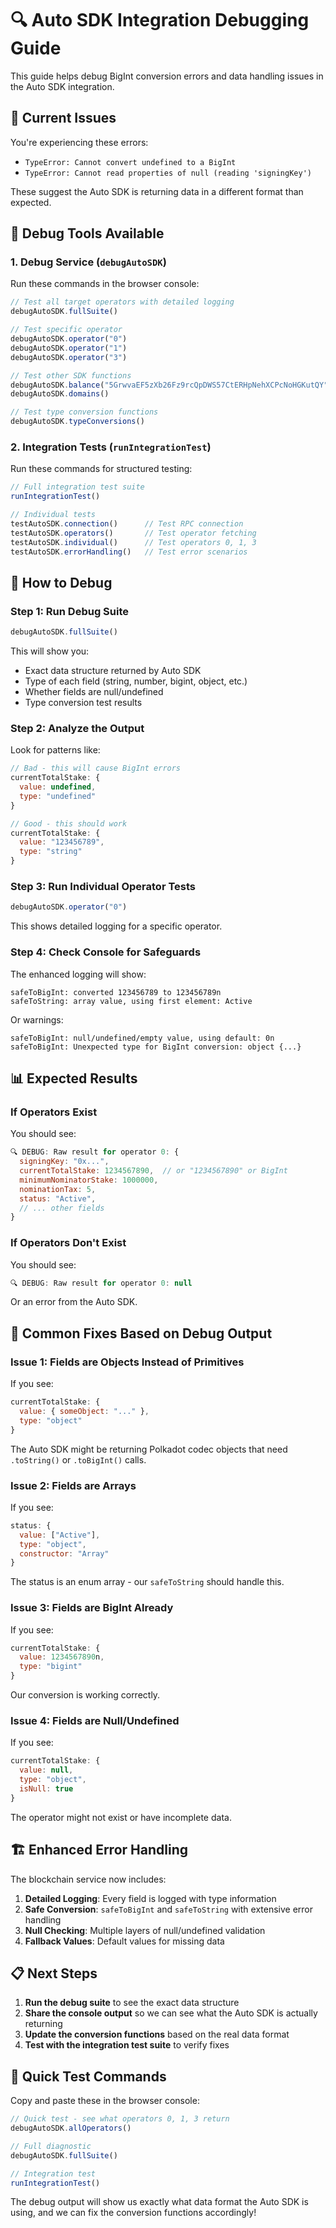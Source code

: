 # 🔍 Auto SDK Integration Debugging Guide

This guide helps debug BigInt conversion errors and data handling issues in the Auto SDK integration.

## 🐛 Current Issues

You're experiencing these errors:
- `TypeError: Cannot convert undefined to a BigInt`
- `TypeError: Cannot read properties of null (reading 'signingKey')`

These suggest the Auto SDK is returning data in a different format than expected.

## 🔧 Debug Tools Available

### 1. Debug Service (`debugAutoSDK`)

Run these commands in the browser console:

```javascript
// Test all target operators with detailed logging
debugAutoSDK.fullSuite()

// Test specific operator
debugAutoSDK.operator("0")
debugAutoSDK.operator("1") 
debugAutoSDK.operator("3")

// Test other SDK functions
debugAutoSDK.balance("5GrwvaEF5zXb26Fz9rcQpDWS57CtERHpNehXCPcNoHGKutQY")
debugAutoSDK.domains()

// Test type conversion functions
debugAutoSDK.typeConversions()
```

### 2. Integration Tests (`runIntegrationTest`)

Run these commands for structured testing:

```javascript
// Full integration test suite
runIntegrationTest()

// Individual tests
testAutoSDK.connection()      // Test RPC connection
testAutoSDK.operators()       // Test operator fetching
testAutoSDK.individual()      // Test operators 0, 1, 3
testAutoSDK.errorHandling()   // Test error scenarios
```

## 🧪 How to Debug

### Step 1: Run Debug Suite
```javascript
debugAutoSDK.fullSuite()
```

This will show you:
- Exact data structure returned by Auto SDK
- Type of each field (string, number, bigint, object, etc.)
- Whether fields are null/undefined
- Type conversion test results

### Step 2: Analyze the Output

Look for patterns like:
```javascript
// Bad - this will cause BigInt errors
currentTotalStake: {
  value: undefined,
  type: "undefined"
}

// Good - this should work
currentTotalStake: {
  value: "123456789",
  type: "string"
}
```

### Step 3: Run Individual Operator Tests
```javascript
debugAutoSDK.operator("0")
```

This shows detailed logging for a specific operator.

### Step 4: Check Console for Safeguards

The enhanced logging will show:
```
safeToBigInt: converted 123456789 to 123456789n
safeToString: array value, using first element: Active
```

Or warnings:
```
safeToBigInt: null/undefined/empty value, using default: 0n
safeToBigInt: Unexpected type for BigInt conversion: object {...}
```

## 📊 Expected Results

### If Operators Exist

You should see:
```javascript
🔍 DEBUG: Raw result for operator 0: {
  signingKey: "0x...",
  currentTotalStake: 1234567890,  // or "1234567890" or BigInt
  minimumNominatorStake: 1000000,
  nominationTax: 5,
  status: "Active",
  // ... other fields
}
```

### If Operators Don't Exist

You should see:
```javascript
🔍 DEBUG: Raw result for operator 0: null
```

Or an error from the Auto SDK.

## 🔧 Common Fixes Based on Debug Output

### Issue 1: Fields are Objects Instead of Primitives

If you see:
```javascript
currentTotalStake: {
  value: { someObject: "..." },
  type: "object"
}
```

The Auto SDK might be returning Polkadot codec objects that need `.toString()` or `.toBigInt()` calls.

### Issue 2: Fields are Arrays

If you see:
```javascript
status: {
  value: ["Active"],
  type: "object",
  constructor: "Array"
}
```

The status is an enum array - our `safeToString` should handle this.

### Issue 3: Fields are BigInt Already

If you see:
```javascript
currentTotalStake: {
  value: 1234567890n,
  type: "bigint"
}
```

Our conversion is working correctly.

### Issue 4: Fields are Null/Undefined

If you see:
```javascript
currentTotalStake: {
  value: null,
  type: "object",
  isNull: true
}
```

The operator might not exist or have incomplete data.

## 🏗️ Enhanced Error Handling

The blockchain service now includes:

1. **Detailed Logging**: Every field is logged with type information
2. **Safe Conversion**: `safeToBigInt` and `safeToString` with extensive error handling
3. **Null Checking**: Multiple layers of null/undefined validation
4. **Fallback Values**: Default values for missing data

## 📋 Next Steps

1. **Run the debug suite** to see the exact data structure
2. **Share the console output** so we can see what the Auto SDK is actually returning
3. **Update the conversion functions** based on the real data format
4. **Test with the integration test suite** to verify fixes

## 🚀 Quick Test Commands

Copy and paste these in the browser console:

```javascript
// Quick test - see what operators 0, 1, 3 return
debugAutoSDK.allOperators()

// Full diagnostic
debugAutoSDK.fullSuite()

// Integration test
runIntegrationTest()
```

The debug output will show us exactly what data format the Auto SDK is using, and we can fix the conversion functions accordingly!
